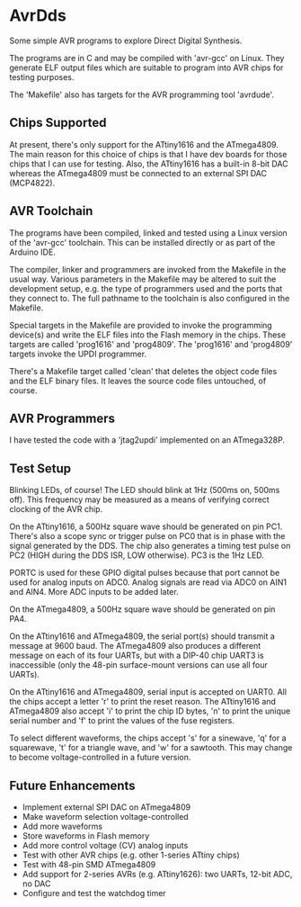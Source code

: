 # AvrDds

Some simple AVR programs to explore Direct Digital Synthesis.

The programs are in C and may be compiled with 'avr-gcc' on Linux.
They generate ELF output files which are suitable to program into
AVR chips for testing purposes.

The 'Makefile' also has targets for the AVR programming tool 'avrdude'.

## Chips Supported

At present, there's only support for the ATtiny1616 and the ATmega4809.
The main reason for this choice of chips is that I have dev boards
for those chips that I can use for testing.
Also, the ATtiny1616 has a built-in 8-bit DAC whereas the ATmega4809 must
be connected to an external SPI DAC (MCP4822).

## AVR Toolchain

The programs have been compiled, linked and tested using a Linux version
of the 'avr-gcc' toolchain.
This can be installed directly or as part of the Arduino IDE.

The compiler, linker and programmers are invoked from the Makefile in
the usual way.
Various parameters in the Makefile may be altered to suit the development
setup, e.g. the type of programmers used and the ports that they connect to.
The full pathname to the toolchain is also configured in the Makefile.

Special targets in the Makefile are provided to invoke the programming
device(s) and write the ELF files into the Flash memory in the chips.
These targets are called 'prog1616' and 'prog4809'.
The 'prog1616' and 'prog4809' targets invoke the UPDI programmer.

There's a Makefile target called 'clean' that deletes the object code files
and the ELF binary files.
It leaves the source code files untouched, of course.

## AVR Programmers

I have tested the code with a 'jtag2updi' implemented on an ATmega328P.

## Test Setup

Blinking LEDs, of course!
The LED should blink at 1Hz (500ms on, 500ms off).
This frequency may be measured as a means of verifying correct
clocking of the AVR chip.

On the ATtiny1616, a 500Hz square wave should be generated on pin PC1.
There's also a scope sync or trigger pulse on PC0 that is in phase with the
signal generated by the DDS.
The chip also generates a timing test pulse on PC2
(HIGH during the DDS ISR, LOW otherwise).
PC3 is the 1Hz LED.

PORTC is used for these GPIO digital pulses because that port cannot be used
for analog inputs on ADC0.
Analog signals are read via ADC0 on AIN1 and AIN4.
More ADC inputs to be added later.

On the ATmega4809, a 500Hz square wave should be generated on pin PA4.

On the ATtiny1616 and ATmega4809,
the serial port(s) should transmit a message at 9600 baud.
The ATmega4809 also produces a different message on each of its four
UARTs, but with a DIP-40 chip UART3 is inaccessible (only the 48-pin
surface-mount versions can use all four UARTs).

On the ATtiny1616 and ATmega4809,
serial input is accepted on UART0.
All the chips accept a letter 'r' to print the reset reason.
The ATtiny1616 and ATmega4809 also accept 'i' to print the chip ID
bytes, 'n' to print the unique serial number and 'f' to print the
values of the fuse registers.

To select different waveforms, the chips accept 's' for a sinewave,
'q' for a squarewave, 't' for a triangle wave, and 'w' for a sawtooth.
This may change to become voltage-controlled in a future version.

## Future Enhancements

* Implement external SPI DAC on ATmega4809
* Make waveform selection voltage-controlled
* Add more waveforms
* Store waveforms in Flash memory
* Add more control voltage (CV) analog inputs
* Test with other AVR chips (e.g. other 1-series ATtiny chips)
* Test with 48-pin SMD ATmega4809
* Add support for 2-series AVRs (e.g. ATtiny1626): two UARTs, 12-bit ADC, no DAC
* Configure and test the watchdog timer

